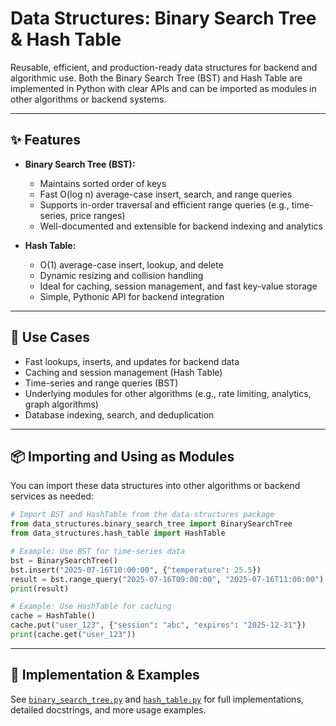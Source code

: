 
# Data Structures: Binary Search Tree & Hash Table

Reusable, efficient, and production-ready data structures for backend and algorithmic use. Both the Binary Search Tree (BST) and Hash Table are implemented in Python with clear APIs and can be imported as modules in other algorithms or backend systems.

---

## ✨ Features

- **Binary Search Tree (BST):**
  - Maintains sorted order of keys
  - Fast O(log n) average-case insert, search, and range queries
  - Supports in-order traversal and efficient range queries (e.g., time-series, price ranges)
  - Well-documented and extensible for backend indexing and analytics

- **Hash Table:**
  - O(1) average-case insert, lookup, and delete
  - Dynamic resizing and collision handling
  - Ideal for caching, session management, and fast key-value storage
  - Simple, Pythonic API for backend integration

---

## 🧩 Use Cases

- Fast lookups, inserts, and updates for backend data
- Caching and session management (Hash Table)
- Time-series and range queries (BST)
- Underlying modules for other algorithms (e.g., rate limiting, analytics, graph algorithms)
- Database indexing, search, and deduplication

---

## 📦 Importing and Using as Modules

You can import these data structures into other algorithms or backend services as needed:

```python
# Import BST and HashTable from the data-structures package
from data_structures.binary_search_tree import BinarySearchTree
from data_structures.hash_table import HashTable

# Example: Use BST for time-series data
bst = BinarySearchTree()
bst.insert("2025-07-16T10:00:00", {"temperature": 25.5})
result = bst.range_query("2025-07-16T09:00:00", "2025-07-16T11:00:00")
print(result)

# Example: Use HashTable for caching
cache = HashTable()
cache.put("user_123", {"session": "abc", "expires": "2025-12-31"})
print(cache.get("user_123"))
```

---

## 📄 Implementation & Examples

See [`binary_search_tree.py`](./binary_search_tree.py) and [`hash_table.py`](./hash_table.py) for full implementations, detailed docstrings, and more usage examples.
